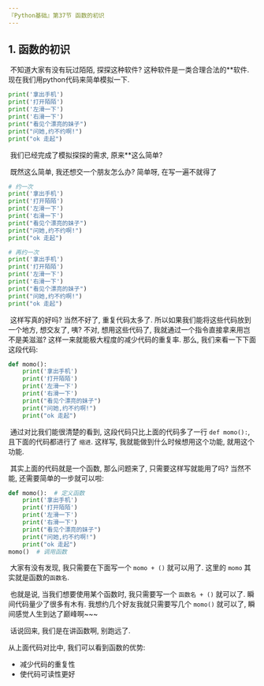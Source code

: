 ```yaml
---
『Python基础』第37节 函数的初识
---
```


## 1. 函数的初识

​		不知道大家有没有玩过陌陌, 探探这种软件? 这种软件是一类合理合法的**软件. 现在我们用python代码来简单模拟一下.

```python
print('拿出手机')
print('打开陌陌')
print('左滑一下')
print('右滑一下')
print("看见个漂亮的妹子")
print("问她,约不约啊!")
print("ok 走起")
```

​		我们已经完成了模拟探探的需求, 原来**这么简单?

​		既然这么简单, 我还想交一个朋友怎么办? 简单呀, 在写一遍不就得了

```python
# 约一次
print('拿出手机')
print('打开陌陌')
print('左滑一下')
print('右滑一下')
print("看见个漂亮的妹子")
print("问她,约不约啊!")
print("ok 走起")

# 再约一次
print('拿出手机')
print('打开陌陌')
print('左滑一下')
print('右滑一下')
print("看见个漂亮的妹子")
print("问她,约不约啊!")
print("ok 走起")
```

​		这样写真的好吗? 当然不好了, 重复代码太多了. 所以如果我们能将这些代码放到一个地方, 想交友了, 咦? 不对, 想用这些代码了, 我就通过一个指令直接拿来用岂不是美滋滋? 这样一来就能极大程度的减少代码的重复率. 那么, 我们来看一下下面这段代码:

```python
def momo():
    print('拿出手机')
    print('打开陌陌')
    print('左滑一下')
    print('右滑一下')
    print("看见个漂亮的妹子")
    print("问她,约不约啊!")
    print("ok 走起")
```

​		通过对比我们能很清楚的看到, 这段代码只比上面的代码多了一行 `def momo():`, 且下面的代码都进行了 `缩进`. 这样写, 我就能做到什么时候想用这个功能, 就用这个功能.

​		其实上面的代码就是一个函数, 那么问题来了, 只需要这样写就能用了吗? 当然不能, 还需要简单的一步就可以啦:

```python
def momo():  # 定义函数
    print('拿出手机')
    print('打开陌陌')
    print('左滑一下')
    print('右滑一下')
    print("看见个漂亮的妹子")
    print("问她,约不约啊!")
    print("ok 走起")
momo()  # 调用函数
```

​		大家有没有发现, 我只需要在下面写一个 `momo + ()` 就可以用了. 这里的 `momo` 其实就是函数的`函数名`.

​		也就是说, 当我们想要使用某个函数时, 我只需要写一个 `函数名 + ()` 就可以了. 瞬间代码量少了很多有木有.  我想约几个好友我就只需要写几个 `momo()` 就可以了, 瞬间感觉人生到达了巅峰啊~~~

​		话说回来, 我们是在讲函数啊, 别跑远了. 

从上面代码对比中, 我们可以看到函数的优势: 

- 减少代码的重复性
- 使代码可读性更好

